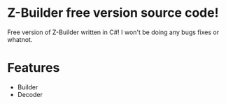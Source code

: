 # Z-Builder free version source code!
Free version of Z-Builder written in C#! I won't be doing any bugs fixes or whatnot.
# Features
- Builder<br/>
- Decoder
